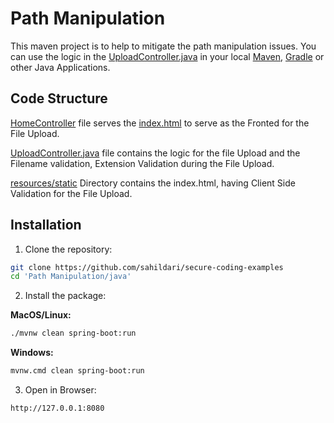 # Path Manipulation

This maven project is to help to mitigate the path manipulation issues. You can use the logic in the [UploadController.java](./src/main/java/securecodingexamples/pathmanipulation/UploadController.java) in your local [Maven](https://maven.apache.org/), [Gradle](https://gradle.org/) or other Java Applications.

## Code Structure

[HomeController](./src/main/java/securecodingexamples/pathmanipulation/HomeController.java) file serves the [index.html](./src/main/resources/static/index.html) to serve as the Fronted for the File Upload.

[UploadController.java](./src/main/java/securecodingexamples/pathmanipulation/UploadController.java) file contains the logic for the file Upload and the Filename validation, Extension Validation during the File Upload.

[resources/static](./src/main/resources/static/) Directory contains the index.html, having Client Side Validation for the File Upload.

## Installation
1. Clone the repository:
```sh
git clone https://github.com/sahildari/secure-coding-examples
cd 'Path Manipulation/java'
```
2. Install the package:

**MacOS/Linux:**
```sh
./mvnw clean spring-boot:run
```

**Windows:**
```sh
mvnw.cmd clean spring-boot:run
```
3. Open in Browser:
```
http://127.0.0.1:8080
```
